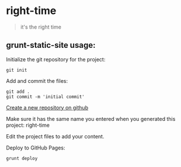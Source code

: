# right-time
> it's the right time

## grunt-static-site usage:
Initialize the git repository for the project:
```
git init
```

Add and commit the files:
```
git add .
git commit -m 'initial commit'
```

[Create a new repository on github](http://github.com/new)

Make sure it has the same name you entered when you generated this project: right-time

Edit the project files to add your content.

Deploy to GitHub Pages:
```
grunt deploy
```